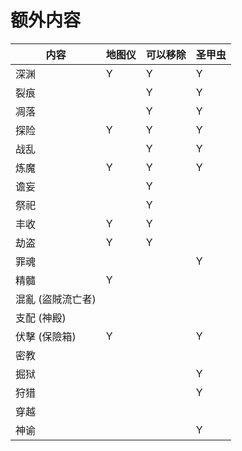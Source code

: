 
# 额外内容

| 内容              | 地图仪 | 可以移除 | 圣甲虫 |
| ----------------- | ------ | -------- | ------ |
| 深渊              | Y      | Y        | Y      |
| 裂痕              |        | Y        | Y      |
| 凋落              |        | Y        | Y      |
| 探险              | Y      | Y        | Y      |
| 战乱              |        | Y        | Y      |
| 炼魔              | Y      | Y        | Y      |
| 谵妄              |        | Y        |        |
| 祭祀              |        | Y        |        |
| 丰收              | Y      | Y        |        |
| 劫盗              | Y      | Y        |        |
| 罪魂              |        |          | Y      |
| 精髓              | Y      |          |        |
| 混亂 (盜賊流亡者) |        |          |        |
| 支配 (神殿)       |        |          |        |
| 伏擊 (保險箱)     | Y      |          | Y      |
| 密教              |        |          |        |
| 掘狱              |        |          | Y      |
| 狩猎              |        |          | Y      |
| 穿越              |        |          |        |
| 神谕              |        |          | Y      |

